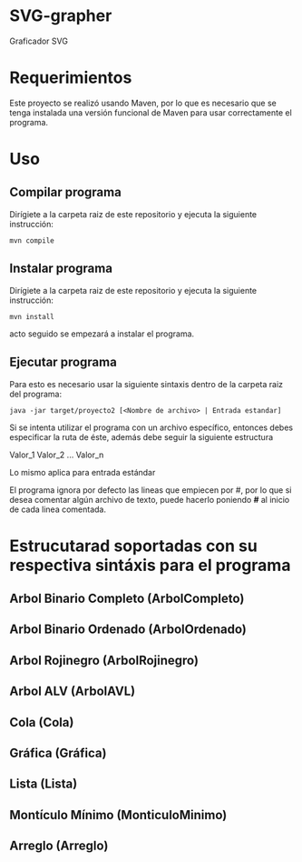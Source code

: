 # SVG-grapher
Graficador SVG

# Requerimientos

Este proyecto se realizó usando Maven, por lo que es necesario que se tenga instalada una versión funcional de Maven para usar correctamente el programa.

# Uso

## Compilar programa

Dirígiete a la carpeta raiz de este repositorio y ejecuta la siguiente instrucción:

    mvn compile

## Instalar programa

Dirígiete a la carpeta raiz de este repositorio y ejecuta la siguiente instrucción:

    mvn install
  
 acto seguido se empezará a instalar el programa.
 
## Ejecutar programa

Para esto es necesario usar la siguiente sintaxis dentro de la carpeta raiz del programa:

    java -jar target/proyecto2 [<Nombre de archivo> | Entrada estandar]
  
Si se intenta utilizar el programa con un archivo específico, entonces debes especificar la ruta de éste, además debe seguir la siguiente estructura
 
<Estructura de datos> Valor_1 Valor_2 ... Valor_n
 
Lo mismo aplica para entrada estándar

El programa ignora por defecto las lineas que empiecen por #, por lo que si desea comentar algún archivo de texto, puede hacerlo poniendo **#** 
al inicio de cada linea comentada.

# Estrucutarad soportadas con su respectiva sintáxis para el programa
 
## Arbol Binario Completo (ArbolCompleto)
## Arbol Binario Ordenado (ArbolOrdenado)
## Arbol Rojinegro (ArbolRojinegro)
## Arbol ALV (ArbolAVL)
## Cola (Cola)
## Gráfica (Gráfica)
## Lista (Lista)
## Montículo Mínimo (MonticuloMinimo)
## Arreglo (Arreglo)
